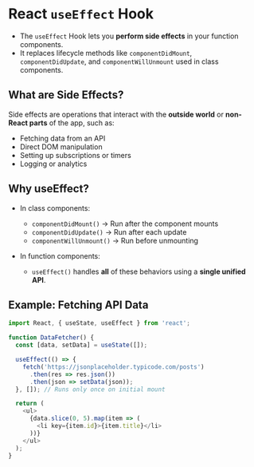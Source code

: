 #  React `useEffect` Hook

- The `useEffect` Hook lets you **perform side effects** in your function components.
- It replaces lifecycle methods like `componentDidMount`, `componentDidUpdate`, and `componentWillUnmount` used in class components.

##  What are Side Effects?
Side effects are operations that interact with the **outside world** or **non-React parts** of the app, such as:
- Fetching data from an API
- Direct DOM manipulation
- Setting up subscriptions or timers
- Logging or analytics



##  Why useEffect?

- In class components:
  - `componentDidMount()` → Run after the component mounts
  - `componentDidUpdate()` → Run after each update
  - `componentWillUnmount()` → Run before unmounting

- In function components:
  - `useEffect()` handles **all** of these behaviors using a **single unified API**.



##  Example: Fetching API Data

```js
import React, { useState, useEffect } from 'react';

function DataFetcher() {
  const [data, setData] = useState([]);

  useEffect(() => {
    fetch('https://jsonplaceholder.typicode.com/posts')
      .then(res => res.json())
      .then(json => setData(json));
  }, []); // Runs only once on initial mount

  return (
    <ul>
      {data.slice(0, 5).map(item => (
        <li key={item.id}>{item.title}</li>
      ))}
    </ul>
  );
}
```